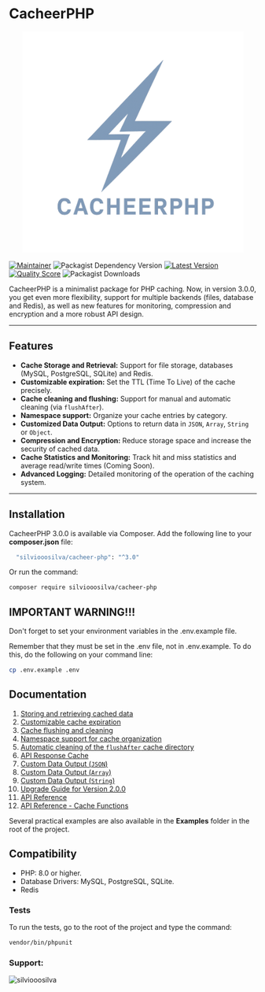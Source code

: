 # CacheerPHP

<p align="center"><a href="https://github.com/silviooosilva/CacheerPHP"><img src="docs/cacheer_php_logo__.png" width="450"/></a></p>

[![Maintainer](https://img.shields.io/badge/maintainer-@silviooosilva-blue.svg?style=for-the-badge&color=blue)](https://github.com/silviooosilva)
![Packagist Dependency Version](https://img.shields.io/packagist/dependency-v/silviooosilva/cacheer-php/PHP?style=for-the-badge&color=blue)
[![Latest Version](https://img.shields.io/github/release/silviooosilva/CacheerPHP.svg?style=for-the-badge&color=blue)](https://github.com/silviooosilva/CacheerPHP/releases)
[![Quality Score](https://img.shields.io/scrutinizer/g/silviooosilva/CacheerPHP.svg?style=for-the-badge&color=blue)](https://scrutinizer-ci.com/g/silviooosilva/CacheerPHP)
![Packagist Downloads](https://img.shields.io/packagist/dt/silviooosilva/cacheer-php?style=for-the-badge&color=blue)

CacheerPHP is a minimalist package for PHP caching. Now, in version 3.0.0, you get even more flexibility, support for multiple backends (files, database and Redis), as well as new features for monitoring, compression and encryption and a more robust API design.

---

## Features

- **Cache Storage and Retrieval:** Support for file storage, databases (MySQL, PostgreSQL, SQLite) and Redis.
- **Customizable expiration:** Set the TTL (Time To Live) of the cache precisely.
- **Cache cleaning and flushing:** Support for manual and automatic cleaning (via `flushAfter`).
- **Namespace support:** Organize your cache entries by category.
- **Customized Data Output:** Options to return data in `JSON`, `Array`, `String` or `Object`.
- **Compression and Encryption:** Reduce storage space and increase the security of cached data.
- **Cache Statistics and Monitoring:** Track hit and miss statistics and average read/write times (Coming Soon).
- **Advanced Logging:** Detailed monitoring of the operation of the caching system.

---

## Installation

CacheerPHP 3.0.0 is available via Composer. Add the following line to your **composer.json** file:

```sh
  "silviooosilva/cacheer-php": "^3.0"
```

Or run the command:

```sh
composer require silviooosilva/cacheer-php
```

## IMPORTANT WARNING!!!

Don't forget to set your environment variables in the .env.example file.

Remember that they must be set in the .env file, not in .env.example.
To do this, do the following on your command line:

```sh
cp .env.example .env 
```

## Documentation

1.  [Storing and retrieving cached data](docs/example01.md)
2.  [Customizable cache expiration](docs/example02.md)
3.  [Cache flushing and cleaning](docs/example03.md)
4.  [Namespace support for cache organization](docs/example04.md)
5.  [Automatic cleaning of the `flushAfter` cache directory](docs/example09.md)
6.  [API Response Cache](docs/example05.md)
7.  [Custom Data Output (`JSON`)](docs/example06.md)
8.  [Custom Data Output (`Array`)](docs/example07.md)
9.  [Custom Data Output (`String`)](docs/example08.md)
10. [Upgrade Guide for Version 2.0.0](docs/guide2.0.0.md)
11. [API Reference](docs/api-reference.md)
12. [API Reference - Cache Functions](docs/API-Reference/FuncoesCache/README.md)

Several practical examples are also available in the **Examples** folder in the root of the project.

## Compatibility

- PHP: 8.0 or higher.
- Database Drivers: MySQL, PostgreSQL, SQLite.
- Redis

### Tests

To run the tests, go to the root of the project and type the command:

```sh
vendor/bin/phpunit
```

<h3 align="left">Support:</h3>
<p><a href="https://buymeacoffee.com/silviooosilva"> <img align="left" src="https://cdn.buymeacoffee.com/buttons/v2/default-yellow.png" height="50" width="210" alt="silviooosilva" /></a></p><br><br>
